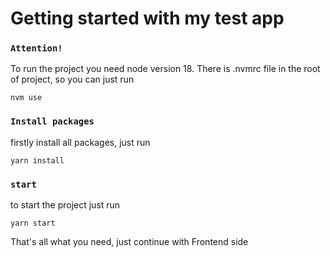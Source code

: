 # Getting started with my test app

### `Attention!`
To run the project you need node version 18. There is .nvmrc file in the root of project, so you can just run
```
nvm use
```

### `Install packages`
firstly install all packages, just run
```
yarn install
```

### `start`

to start the project just run

```
yarn start
```

That's all what you need, just continue with Frontend side
